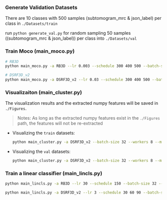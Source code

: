 ### Generate Validation Datasets

There are 10 classes with 500 samples (subtomogram_mrc & json_label) per class in `./Datasets/train`

run `python generate_val.py` for random sampling 50 samples ((subtomogram_mrc & json_label)) per class into `./Datasets/val`

### Train Moco (main_moco.py)

```sh
# RB3D
python main_moco.py -a RB3D --lr 0.003 --schedule 300 400 500 --batch-size 32 --moco-k 128 --moco-dim 128 --workers 4 --epochs 600 --dist-url "tcp://localhost:10001" --multiprocessing-distributed --world-size 1 --rank 0 --gpu 2 --aug-plus ./Datasets/ 2>&1 | tee ./logs/arch-RB3D_epochs600_bs32_lr0.003_moco-k128_moco-dim128.log

# DSRF3D_v2
python main_moco.py -a DSRF3D_v2 --lr 0.03 --schedule 300 400 500 --batch-size 32 --moco-k 128 --moco-dim 128 --workers 4 --epochs 600 --dist-url "tcp://localhost:10001" --multiprocessing-distributed --world-size 1 --rank 0 --gpu 0 --aug-plus ./Datasets/ 2>&1 | tee ./logs/arch-DSRF3D_v2_epochs600_bs32_lr0.03_moco-k128_moco-dim128.log
```

### Visualizaiton (main_cluster.py)

The visualization results and the extracted numpy features will be saved in `./Figures`.

> Notes: As long as the extracted numpy features exist in the `./Figures` path, the features will not be re-extracted

- Visualizing the `train` datasets:

    ```sh
    python main_cluster.py -a DSRF3D_v2 --batch-size 32 --workers 8 --moco-dim 128 --pretrained ./main_moco_checkpoint/Nonorm-DSRF3D_v2_epochs120_bs32_lr0.3_moco-k128_moco-dim128.pth.tar --dist-url "tcp://localhost:10001" --multiprocessing-distributed --world-size 1 --rank 0 --gpu 0 ./Datasets/
    ```

- Visualizing the `val` datasets:

    ```sh
    python main_cluster.py -a DSRF3D_v2 --batch-size 32 --workers 8 --moco-dim 128 --pretrained ./main_moco_checkpoint/Nonorm-DSRF3D_v2_epochs120_bs32_lr0.3_moco-k128_moco-dim128.pth.tar --dist-url "tcp://localhost:10001" --multiprocessing-distributed --world-size 1 --rank 0 --gpu 0 --evaluate ./Datasets/
    ```

### Train a linear classifier (main_lincls.py)

```sh
python main_lincls.py -a RB3D --lr 30 --schedule 150 --batch-size 32 --workers 8 --epochs 200 --pretrained ./main_moco_checkpoint/arch-RB3D_epochs600_bs32_lr0.003_moco-k128_moco-dim128.pth.tar --dist-url "tcp://localhost:10001" --multiprocessing-distributed --world-size 1 --rank 0 --gpu 0 ./Datasets/ 2>&1 | tee ./logs/arch-RB3D_epochs600_bs32_lr0.003_moco-k128_moco-dim128_lincls_lr30.log

python main_lincls.py -a DSRF3D_v2 --lr 3 --schedule 30 60 90 --batch-size 32 --workers 8 --epochs 120 --pretrained ./main_moco_checkpoint/Nonorm-DSRF3D_v2_epochs600_bs32_lr0.003_moco-k128_moco-dim128.pth.tar --dist-url "tcp://localhost:10001" --multiprocessing-distributed --world-size 1 --rank 0 --gpu 0 ./Datasets/ 2>&1 | tee ./logs/Nonorm-DSRF3D_v2_epochs600_bs32_lr0.003_moco-k128_moco-dim128_lincls_lr3_epochs120.log
```

